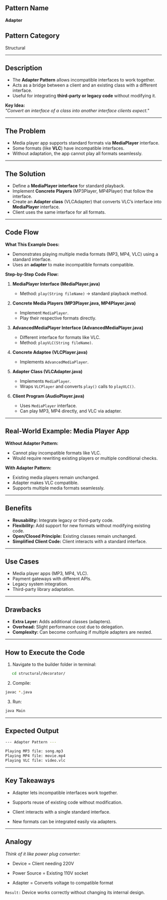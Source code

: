 
## Pattern Name
**Adapter**

## Pattern Category
Structural

---

## Description
- The **Adapter Pattern** allows incompatible interfaces to work together.  
- Acts as a bridge between a client and an existing class with a different interface.  
- Useful for integrating **third-party or legacy code** without modifying it.

**Key Idea:**  
*"Convert an interface of a class into another interface clients expect."*

---

## The Problem
- Media player app supports standard formats via **MediaPlayer** interface.  
- Some formats (like **VLC**) have incompatible interfaces.  
- Without adaptation, the app cannot play all formats seamlessly.

---

## The Solution
- Define a **MediaPlayer interface** for standard playback.  
- Implement **Concrete Players** (MP3Player, MP4Player) that follow the interface.  
- Create an **Adapter class** (VLCAdapter) that converts VLC’s interface into **MediaPlayer** interface.  
- Client uses the same interface for all formats.

---

## Code Flow

**What This Example Does:**  
- Demonstrates playing multiple media formats (MP3, MP4, VLC) using a standard interface.  
- Uses an **adapter** to make incompatible formats compatible.  

**Step-by-Step Code Flow:**

1. **MediaPlayer Interface (MediaPlayer.java)**  
   - Method: `play(String fileName)` → standard playback method.  

2. **Concrete Media Players (MP3Player.java, MP4Player.java)**  
   - Implement `MediaPlayer`.  
   - Play their respective formats directly.  

3. **AdvancedMediaPlayer Interface (AdvancedMediaPlayer.java)**  
   - Different interface for formats like VLC.  
   - Method: `playVLC(String fileName)`.  

4. **Concrete Adaptee (VLCPlayer.java)**  
   - Implements `AdvancedMediaPlayer`.  

5. **Adapter Class (VLCAdapter.java)**  
   - Implements `MediaPlayer`.  
   - Wraps `VLCPlayer` and converts `play()` calls to `playVLC()`.  

6. **Client Program (AudioPlayer.java)**  
   - Uses `MediaPlayer` interface.  
   - Can play MP3, MP4 directly, and VLC via adapter.  

---

## Real-World Example: Media Player App

**Without Adapter Pattern:**  
- Cannot play incompatible formats like VLC.  
- Would require rewriting existing players or multiple conditional checks.  

**With Adapter Pattern:**  
- Existing media players remain unchanged.  
- Adapter makes VLC compatible.  
- Supports multiple media formats seamlessly.

---

## Benefits
- **Reusability:** Integrate legacy or third-party code.  
- **Flexibility:** Add support for new formats without modifying existing code.  
- **Open/Closed Principle:** Existing classes remain unchanged.  
- **Simplified Client Code:** Client interacts with a standard interface.

---

## Use Cases
- Media player apps (MP3, MP4, VLC).  
- Payment gateways with different APIs.  
- Legacy system integration.  
- Third-party library adaptation.  

---

## Drawbacks
- **Extra Layer:** Adds additional classes (adapters).  
- **Overhead:** Slight performance cost due to delegation.  
- **Complexity:** Can become confusing if multiple adapters are nested.

---

## How to Execute the Code
1. Navigate to the builder folder in terminal:
```bash
   cd structural/decorator/
```
2. Compile:
```bash
javac *.java
```
3. Run:
```bash
java Main
```
---
## Expected Output
```sh
--- Adapter Pattern ---

Playing MP3 file: song.mp3
Playing MP4 file: movie.mp4
Playing VLC file: video.vlc
```
---
## Key Takeaways

- Adapter lets incompatible interfaces work together.

- Supports reuse of existing code without modification.

- Client interacts with a single standard interface.

- New formats can be integrated easily via adapters.

---
## Analogy

*Think of it like power plug converter:*

- Device = Client needing 220V

- Power Source = Existing 110V socket

- Adapter = Converts voltage to compatible format

`Result:` Device works correctly without changing its internal design.